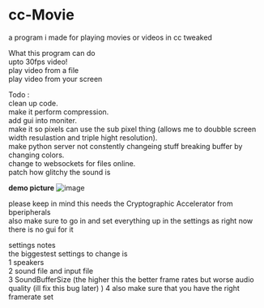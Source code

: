 # cc-Movie
a program i made for playing movies or videos in cc tweaked

What this program can do  
upto 30fps video!  
play video from a file  
play video from your screen  

Todo :  
clean up code.  
make it perform compression.  
add gui into moniter.  
make it so pixels can use the sub pixel thing (allows me to doubble screen width resulastion and triple hight resolution).  
make python server not constently changeing stuff breaking buffer by changing colors.  
change to websockets for files online.  
patch how glitchy the sound is  



**demo picture**
![image](https://user-images.githubusercontent.com/66819523/147517423-4d920f6a-35ef-493f-be69-312fffdc404b.png)

please keep in mind this needs the Cryptographic Accelerator from bperipherals  
also make sure to go in and set everything up in the settings as right now there is no gui for it  

settings notes  
the biggestest settings to change is  
1 speakers  
2 sound file and input file  
3 SoundBufferSize (the higher this the better frame rates but worse audio quality (ill fix this bug later) )
4 also make sure that you have the right framerate set
